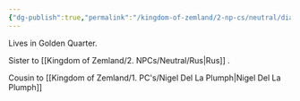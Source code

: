 ```yaml
---
{"dg-publish":true,"permalink":"/kingdom-of-zemland/2-np-cs/neutral/diana/","tags":["Neutral"]}
---
```


Lives in Golden Quarter.

Sister to [[Kingdom of Zemland/2. NPCs/Neutral/Rus\|Rus]] .

Cousin to [[Kingdom of Zemland/1. PC's/Nigel Del La Plumph\|Nigel Del La Plumph]] 